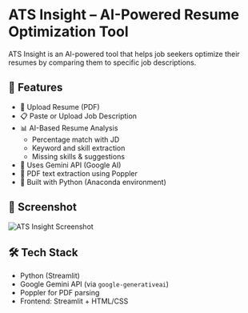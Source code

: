 # ATS Insight – AI-Powered Resume Optimization Tool

ATS Insight is an AI-powered tool that helps job seekers optimize their resumes by comparing them to specific job descriptions.

## 🚀 Features

- 📄 Upload Resume (PDF)
- 📋 Paste or Upload Job Description
- 📊 AI-Based Resume Analysis
  - Percentage match with JD
  - Keyword and skill extraction
  - Missing skills & suggestions
- 🧠 Uses Gemini API (Google AI)
- 📎 PDF text extraction using Poppler
- 🐍 Built with Python (Anaconda environment)

## 📸 Screenshot

![ATS Insight Screenshot](screenshots/ats_insight.png)

## 🛠️ Tech Stack

- Python (Streamlit)
- Google Gemini API (via `google-generativeai`)
- Poppler for PDF parsing
- Frontend: Streamlit + HTML/CSS


